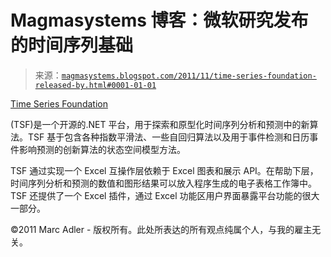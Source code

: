<!--yml

类别：未分类

日期：2024-05-18 04:48:43

-->

# Magmasystems 博客：微软研究发布的时间序列基础

> 来源：[`magmasystems.blogspot.com/2011/11/time-series-foundation-released-by.html#0001-01-01`](http://magmasystems.blogspot.com/2011/11/time-series-foundation-released-by.html#0001-01-01)

[Time Series Foundation](http://research.microsoft.com/en-us/downloads/d599b5d2-5a99-4ee5-8c04-c180eb9044d9/default.aspx)

(TSF)是一个开源的.NET 平台，用于探索和原型化时间序列分析和预测中的新算法。TSF 基于包含各种指数平滑法、一些自回归算法以及用于事件检测和日历事件影响预测的创新算法的状态空间模型方法。

TSF 通过实现一个 Excel 互操作层依赖于 Excel 图表和展示 API。在帮助下层，时间序列分析和预测的数值和图形结果可以放入程序生成的电子表格工作簿中。TSF 还提供了一个 Excel 插件，通过 Excel 功能区用户界面暴露平台功能的很大一部分。

©2011 Marc Adler - 版权所有。此处所表达的所有观点纯属个人，与我的雇主无关。
